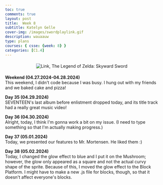 ```yaml
---
toc: true
comments: true
layout: post
title:  Week 8
subtitle: Katelyn Gelle
cover-img: /images/swordplaylink.gif
description: wauaauw
type: plans
courses: { csse: {week: 8} }
categories: [C1.4]
---
```


<div style="text-align: center; margin-top: 20px; margin-bottom: 20px;">
  <img src="{{site.baseurl}}/images/anito/canyouhearmelink.gif" alt="Link, The Legend of Zelda: Skyward Sword" />
</div>  

**Weekend (04.27.2024-04.28.2024)**  
This weekend, I didn't code because I was busy. I hung out with my friends and we baked cake and pizza!  

**Day 35 (04.29.2024)**  
SEVENTEEN's last album before enlistment dropped today, and its title track had a really great music video!  

**Day 36 (04.30.2024)**  
Alright, today, I think I'm gonna work a bit on my issue. (I need to type something so that I'm actually making progress.)  

**Day 37 (05.01.2024)**  
Today, we presented our features to Mr. Mortensen. He liked them :)  

**Day 38 (05.02.2024)**  
Today, I changed the glow effect to blue and I put it on the Mushroom; however, the glow only appeared as a square and not the actual curvy shape of the sprite. Because of this, I moved the glow effect to the Block Platform. I might have to make a new .js file for blocks, though, so that it doesn't affect everyone's blocks.